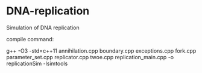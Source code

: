 # DNA-replication
Simulation of DNA replication


compile command:

g++ -O3 -std=c++11 annihilation.cpp boundary.cpp exceptions.cpp fork.cpp parameter_set.cpp replicator.cpp twoe.cpp replication_main.cpp -o replicationSim -lsimtools
